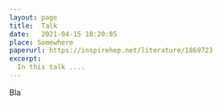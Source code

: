 ```yaml
---
layout: page
title:  Talk
date:   2021-04-15 10:20:05
place: Somewhere
paperurl: https://inspirehep.net/literature/1869723
excerpt:
  In this talk ....
---
```




Bla
